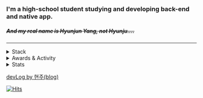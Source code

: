 ### I'm a high-school student studying and developing back-end and native app.
##### ~~And my real name is Hyunjun Yang, not Hyunju....~~  
---
  
<details>
<summary>Stack</summary>

#### Web
+ HTML, CSS, JS
+ PHP, Node.js, Express.js, Socket.io
+ MongoDB, MySQL

#### App
+ Kotlin
+ Java
+ Android Studio

#### Etc
+ C
+ Python
+ Linux(Ubuntu, CentOS)

</details>
  
  
<details> <summary>Awards & Activity</summary>

#### Awards
+ 2017-06-01 | 송림초등학교 2017 과학의날 행사 프로그래밍 부문 우수상
+ 2021-07-15 | 선린인터넷고등학교 2021 프로그래밍 경시대회 동상
+ 2021-07-19 | 선린인터넷고등학교 2021 선린해커톤 동상
+ 2021-07-19 | 선린인터넷고등학교 2021 모바일콘텐츠개발대회 동상
+ 2021-12-30 | 선린인터넷고등학교 2021 디지털콘텐츠개발대회 대상
#### Activity
+ 2019-10-12 | 제 1회 SW 빌더스 챌린지 참가
+ 2021-07-20 ~ 2021-07-24 | 선린인터넷고등학교 여름방학 중학생 특별교육 진행 보조
+ 2021-08-19 | 선린인터넷고등학교 정보 알고리즘 행사 진행 도우미 활동
+ 2021-09-04 | 선린인터넷고등학교 소프트웨어 나눔축제 애플파이 동아리 강의자
+ 2021-11-27 | 선린인터넷고등학교 SW영재원 산출물 발표 및 수료식 도우미 활동
</details>  
  
  
  
<details>
  <summary>Stats</summary> 
   
  [![2tle's github stats](https://github-readme-stats.vercel.app/api?username=2tle)](https://github.com/2tle)
    
  [![Top Langs](https://github-readme-stats.vercel.app/api/top-langs/?username=2tle)](https://github.com/2tle)
  
  [![ytieelte](http://mazassumnida.wtf/api/v2/generate_badge?boj=ytieelte)](https://solved.ac/profile/ytieelte)
  
</details>
  
  [devLog by 현주(blog)](https://velog.io/@hyunju)
  
  

[![Hits](https://hits.seeyoufarm.com/api/count/incr/badge.svg?url=https%3A%2F%2Fgithub.com%2F2tle)](https://github.com/2tle)
